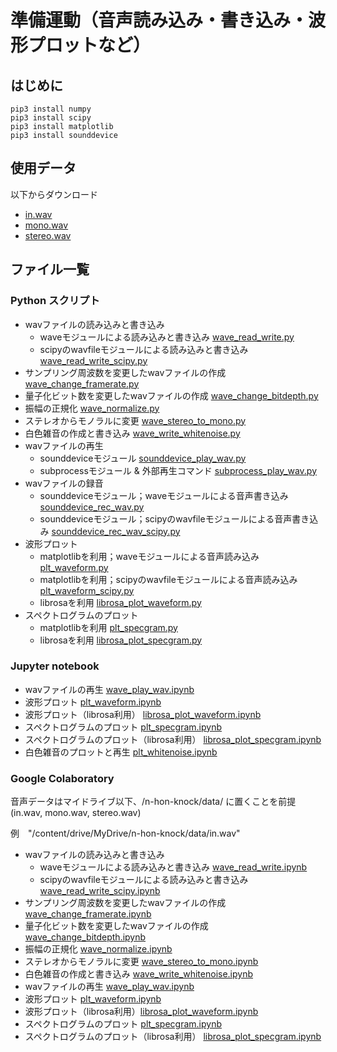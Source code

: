 # 準備運動（音声読み込み・書き込み・波形プロットなど）
## はじめに
```
pip3 install numpy
pip3 install scipy
pip3 install matplotlib
pip3 install sounddevice
```

## 使用データ
以下からダウンロード
- [in.wav](https://drive.google.com/file/d/1lsN-is31x_snFBTNGR05pQwX9RhzC8sb/view?usp=sharing)
- [mono.wav](https://drive.google.com/file/d/1_nKAtHg4qsY0HMdLxrYsVywqDqdjY9GA/view?usp=sharing)
- [stereo.wav](https://drive.google.com/file/d/1V1Uwb1UAD51ouy9t0B89lWsDjErFPSpZ/view?usp=sharing)

## ファイル一覧
### Python スクリプト
- wavファイルの読み込みと書き込み
  - waveモジュールによる読み込みと書き込み [wave_read_write.py](https://github.com/tam17aki/speech_process_exercise/blob/master/WarmUp/wave_read_write.py)
  - scipyのwavfileモジュールによる読み込みと書き込み [wave_read_write_scipy.py](https://github.com/tam17aki/speech_process_exercise/blob/master/WarmUp/wave_read_write_scipy.py)
- サンプリング周波数を変更したwavファイルの作成 [wave_change_framerate.py](https://github.com/tam17aki/speech_process_exercise/blob/master/WarmUp/wave_change_framerate.py)
- 量子化ビット数を変更したwavファイルの作成 [wave_change_bitdepth.py](https://github.com/tam17aki/speech_process_exercise/blob/master/WarmUp/wave_change_bitdepth.py)
- 振幅の正規化 [wave_normalize.py](https://github.com/tam17aki/speech_process_exercise/blob/master/WarmUp/wave_normalize.py)
- ステレオからモノラルに変更 [wave_stereo_to_mono.py](https://github.com/tam17aki/speech_process_exercise/blob/master/WarmUp/wave_stereo_to_mono.py)
- 白色雑音の作成と書き込み [wave_write_whitenoise.py](https://github.com/tam17aki/speech_process_exercise/blob/master/WarmUp/wave_write_whitenoise.py)
- wavファイルの再生
  - sounddeviceモジュール [sounddevice_play_wav.py](https://github.com/tam17aki/speech_process_exercise/blob/master/WarmUp/sounddevice_play_wav.py)
  - subprocessモジュール & 外部再生コマンド [subprocess_play_wav.py](https://github.com/tam17aki/speech_process_exercise/blob/master/WarmUp/subprocess_play_wav.py)
- wavファイルの録音
  - sounddeviceモジュール；waveモジュールによる音声書き込み [sounddevice_rec_wav.py](https://github.com/tam17aki/speech_process_exercise/blob/master/WarmUp/sounddevice_rec_wav.py)
  - sounddeviceモジュール；scipyのwavfileモジュールによる音声書き込み [sounddevice_rec_wav_scipy.py](https://github.com/tam17aki/speech_process_exercise/blob/master/WarmUp/sounddevice_rec_wav_scipy.py)
- 波形プロット
  - matplotlibを利用；waveモジュールによる音声読み込み [plt_waveform.py](https://github.com/tam17aki/speech_process_exercise/blob/master/WarmUp/plt_waveform.py)
  - matplotlibを利用；scipyのwavfileモジュールによる音声読み込み [plt_waveform_scipy.py](https://github.com/tam17aki/speech_process_exercise/blob/master/WarmUp/plt_waveform_scipy.py)
  - librosaを利用 [librosa_plot_waveform.py](https://github.com/tam17aki/speech_process_exercise/blob/master/WarmUp/librosa_plot_waveform.py)
- スペクトログラムのプロット
  - matplotlibを利用 [plt_specgram.py](https://github.com/tam17aki/speech_process_exercise/blob/master/WarmUp/plt_specgram.py)
  - librosaを利用 [librosa_plot_specgram.py](https://github.com/tam17aki/speech_process_exercise/blob/master/WarmUp/librosa_plot_specgram.py)
### Jupyter notebook
- wavファイルの再生 [wave_play_wav.ipynb](https://nbviewer.jupyter.org/github/tam17aki/speech_process_exercise/blob/master/WarmUp/wave_play_wav.ipynb)
- 波形プロット [plt_waveform.ipynb](https://nbviewer.jupyter.org/github/tam17aki/speech_process_exercise/blob/master/WarmUp/plt_waveform.ipynb)
- 波形プロット（librosa利用） [librosa_plot_waveform.ipynb](https://nbviewer.jupyter.org/github/tam17aki/speech_process_exercise/blob/master/WarmUp/librosa_plot_waveform.ipynb)
- スペクトログラムのプロット [plt_specgram.ipynb](https://nbviewer.jupyter.org/github/tam17aki/speech_process_exercise/blob/master/WarmUp/plt_specgram.ipynb)
- スペクトログラムのプロット（librosa利用） [librosa_plot_specgram.ipynb](https://nbviewer.jupyter.org/github/tam17aki/speech_process_exercise/blob/master/WarmUp/librosa_plot_specgram.ipynb)
- 白色雑音のプロットと再生 [plt_whitenoise.ipynb](https://nbviewer.jupyter.org/github/tam17aki/speech_process_exercise/blob/master/WarmUp/plt_whitenoise.ipynb)

### Google Colaboratory

音声データはマイドライブ以下、/n-hon-knock/data/ に置くことを前提(in.wav, mono.wav, stereo.wav)

例　"/content/drive/MyDrive/n-hon-knock/data/in.wav"

- wavファイルの読み込みと書き込み
  - waveモジュールによる読み込みと書き込み [wave_read_write.ipynb](https://colab.research.google.com/drive/10M9oW_gRF5Om5NxqbzNAzA-aKNWqmHHu?usp=sharing)
  - scipyのwavfileモジュールによる読み込みと書き込み [wave_read_write_scipy.ipynb](https://colab.research.google.com/drive/17P6IDONQ7cGGZWd0Ld5qIqDs1Gwhx4VI?usp=sharing)
- サンプリング周波数を変更したwavファイルの作成 [wave_change_framerate.ipynb](https://colab.research.google.com/drive/1ilsV-hoSZNTZRktswUzLR92VOMh3XkDa?usp=sharing)
- 量子化ビット数を変更したwavファイルの作成 [wave_change_bitdepth.ipynb](https://colab.research.google.com/drive/1Ck2ebuTR9HNSy9E1mDpq1iPv6gFP02Yg?usp=sharing)
- 振幅の正規化 [wave_normalize.ipynb](https://colab.research.google.com/drive/14JnCsUSzqjgzKAfQ4zGETPxVsSJm1RY2?usp=sharing)
- ステレオからモノラルに変更 [wave_stereo_to_mono.ipynb](https://colab.research.google.com/drive/1SlzadilGSkM-p3Wqpf0cNOr9dO0Y_TBy?usp=sharing)
- 白色雑音の作成と書き込み [wave_write_whitenoise.ipynb](https://colab.research.google.com/drive/1FUiws9cVD7lgx8mN1QKatYxPl7QcM2hX?usp=sharing)
- wavファイルの再生 [wave_play_wav.ipynb](https://colab.research.google.com/drive/1rZQEBuVzbJ2LhTeogAhYTEq1Zb4MFg3w?usp=sharing)
- 波形プロット [plt_waveform.ipynb](https://colab.research.google.com/drive/18hc3xLmpRu5rsJKL6Po9ffUwmTuMftl6?usp=sharing)
- 波形プロット（librosa利用）[librosa_plot_waveform.ipynb](https://colab.research.google.com/drive/1hKSNKo01GtNWPm2m9UOevbp8ECsYntZ-?usp=sharing)
- スペクトログラムのプロット [plt_specgram.ipynb](https://colab.research.google.com/drive/12dHvnmUw0eSlNMihT-ZfrTk6GkygTaNk?usp=sharing)
- スペクトログラムのプロット（librosa利用） [librosa_plot_specgram.ipynb](https://colab.research.google.com/drive/1EH5sQHDGQ8euszV3xXsR6VTPvpc1fUFy?usp=sharing)
